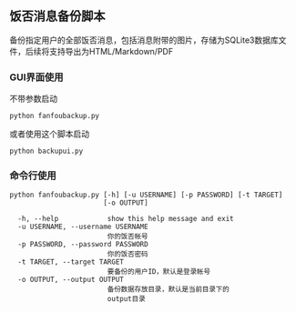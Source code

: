 ## 饭否消息备份脚本

备份指定用户的全部饭否消息，包括消息附带的图片，存储为SQLite3数据库文件，后续将支持导出为HTML/Markdown/PDF 


### GUI界面使用

不带参数启动
```
python fanfoubackup.py
```

或者使用这个脚本启动

```
python backupui.py
```

### 命令行使用

```
python fanfoubackup.py [-h] [-u USERNAME] [-p PASSWORD] [-t TARGET]
                       [-o OUTPUT]

  -h, --help            show this help message and exit
  -u USERNAME, --username USERNAME
                        你的饭否帐号
  -p PASSWORD, --password PASSWORD
                        你的饭否密码
  -t TARGET, --target TARGET
                        要备份的用户ID，默认是登录帐号
  -o OUTPUT, --output OUTPUT
                        备份数据存放目录，默认是当前目录下的
                        output目录
```
